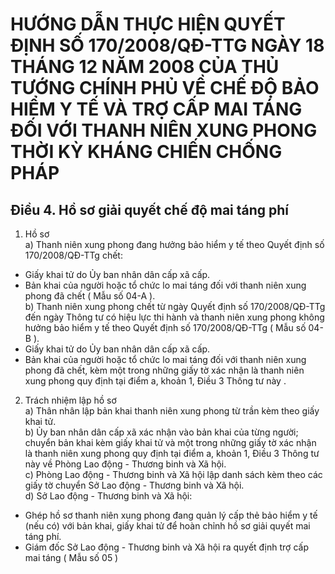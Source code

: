 # HƯỚNG DẪN THỰC HIỆN QUYẾT ĐỊNH SỐ 170/2008/QĐ-TTG NGÀY 18 THÁNG 12 NĂM 2008 CỦA THỦ TƯỚNG CHÍNH PHỦ VỀ CHẾ ĐỘ BẢO HIỂM Y TẾ VÀ TRỢ CẤP MAI TÁNG ĐỐI VỚI THANH NIÊN XUNG PHONG THỜI KỲ KHÁNG CHIẾN CHỐNG PHÁP

## Điều 4. Hồ sơ giải quyết chế độ mai táng phí  
1. Hồ sơ  
a) Thanh niên xung phong đang hưởng bảo hiểm y tế theo Quyết định số 170/2008/QĐ-TTg chết:  
- Giấy khai tử do Ủy ban nhân dân cấp xã cấp.  
- Bản khai của người hoặc tổ chức lo mai táng đối với thanh niên xung phong đã chết ( Mẫu số 04-A ).  
b) Thanh niên xung phong chết từ ngày Quyết định số 170/2008/QĐ-TTg đến ngày Thông tư có hiệu lực thi hành và thanh niên xung phong không hưởng bảo hiểm y tế theo Quyết định số 170/2008/QĐ-TTg ( Mẫu số 04-B ).  
- Giấy khai tử do Ủy ban nhân dân cấp xã cấp.  
- Bản khai của người hoặc tổ chức lo mai táng đối với thanh niên xung phong đã chết, kèm một trong những giấy tờ xác nhận là thanh niên xung phong quy định tại điểm a, khoản 1, Điều 3 Thông tư này .  
2. Trách nhiệm lập hồ sơ  
a) Thân nhân lập bản khai thanh niên xung phong từ trần kèm theo giấy khai tử.  
b) Ủy ban nhân dân cấp xã xác nhận vào bản khai của từng người; chuyển bản khai kèm giấy khai tử và một trong những giấy tờ xác nhận là thanh niên xung phong quy định tại điểm a, khoản 1, Điều 3 Thông tư này về Phòng Lao động - Thương binh và Xã hội.  
c) Phòng Lao động - Thương binh và Xã hội lập danh sách kèm theo các giấy tờ chuyển Sở Lao động - Thương binh và Xã hội.  
d) Sở Lao động - Thương binh và Xã hội:  
- Ghép hồ sơ thanh niên xung phong đang quản lý cấp thẻ bảo hiểm y tế (nếu có) với bản khai, giấy khai tử để hoàn chỉnh hồ sơ giải quyết mai táng phí.  
- Giám đốc Sở Lao động - Thương binh và Xã hội ra quyết định trợ cấp mai táng ( Mẫu số 05 )